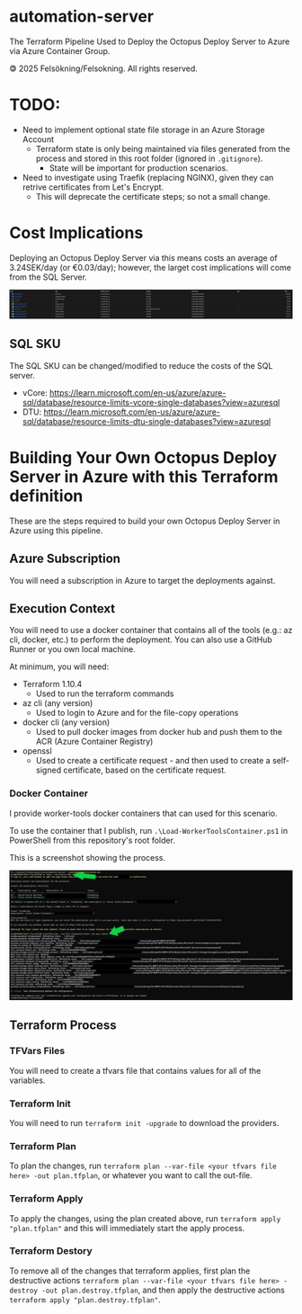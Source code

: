 # automation-server
The Terraform Pipeline Used to Deploy the Octopus Deploy Server to Azure via Azure Container Group.

🄯 2025 Felsökning/Felsokning. All rights reserved.

# TODO:
- Need to implement optional state file storage in an Azure Storage Account
    * Terraform state is only being maintained via files generated from the process and stored in this root folder (ignored in `.gitignore`).
        * State will be important for production scenarios.
- Need to investigate using Traefik (replacing NGINX), given they can retrive certificates from Let's Encrypt.
    * This will deprecate the certificate steps; so not a small change.

# Cost Implications
Deploying an Octopus Deploy Server via this means costs an average of 3.24SEK/day (or €0.03/day); however, the larget cost implications will come from the SQL Server.

![Azure Costs](./screenshots/azure_costs.png)

## SQL SKU
The SQL SKU can be changed/modified to reduce the costs of the SQL server.

- vCore: https://learn.microsoft.com/en-us/azure/azure-sql/database/resource-limits-vcore-single-databases?view=azuresql
- DTU: https://learn.microsoft.com/en-us/azure/azure-sql/database/resource-limits-dtu-single-databases?view=azuresql 

# Building Your Own Octopus Deploy Server in Azure with this Terraform definition
These are the steps required to build your own Octopus Deploy Server in Azure using this pipeline.

## Azure Subscription
You will need a subscription in Azure to target the deployments against.

## Execution Context
You will need to use a docker container that contains all of the tools (e.g.: az cli, docker, etc.) to perform the deployment. You can also use a GitHub Runner or you own local machine.

At minimum, you will need:

- Terraform 1.10.4
    * Used to run the terraform commands
- az cli (any version)
    * Used to login to Azure and for the file-copy operations
- docker cli (any version)
    * Used to pull docker images from docker hub and push them to the ACR (Azure Container Registry)
- openssl
    * Used to create a certificate request - and then used to create a self-signed certificate, based on the certificate request.

### Docker Container
I provide worker-tools docker containers that can used for this scenario.

To use the container that I publish, run `.\Load-WorkerToolsContainer.ps1` in PowerShell from this repository's root folder.

This is a screenshot showing the process.

![Proof of Terraform Plan from Container](./screenshots/terraform_from_container.png)

## Terraform Process

### TFVars Files
You will need to create a tfvars file that contains values for all of the variables. 

### Terraform Init
You will need to run `terraform init -upgrade` to download the providers.

### Terraform Plan
To plan the changes, run `terraform plan --var-file <your tfvars file here> -out plan.tfplan`, or whatever you want to call the out-file.

### Terraform Apply
To apply the changes, using the plan created above, run `terraform apply "plan.tfplan"` and this will immediately start the apply process.

### Terraform Destory
To remove all of the changes that terraform applies, first plan the destructive actions `terraform plan --var-file <your tfvars file here> -destroy -out plan.destroy.tfplan`, and then apply the destructive actions `terraform apply "plan.destroy.tfplan"`.
